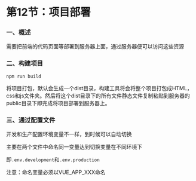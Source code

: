 # 第12节：项目部署

### 一、概述

需要把前端的代码页面等部署到服务器上面，通过服务器便可以访问这些资源

### 二、构建项目

`npm run build`

将项目打包，默认会生成一个dist目录，构建工具将会将整个项目打包成HTML，css和js文件夹。然后将这个dist目录下的所有文件静态文件复制粘贴到服务器的public目录下即完成将项目部署到服务器上。

### 三、通过配置文件

开发和生产配置环境变量不一样，到时候可以自动切换

主要在两个文件中命名同一变量达到切换变量在不同环境下

即`.env.development`和`.env.production`

注意：命名变量必须以VUE_APP_XXX命名
